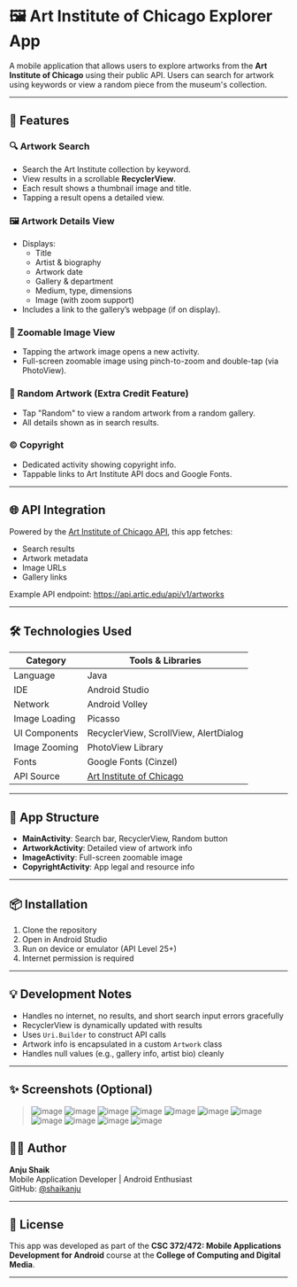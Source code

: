 # 🖼️ Art Institute of Chicago Explorer App

A mobile application that allows users to explore artworks from the **Art Institute of Chicago** using their public API. Users can search for artwork using keywords or view a random piece from the museum's collection.

---

## 📱 Features

### 🔍 Artwork Search
- Search the Art Institute collection by keyword.
- View results in a scrollable **RecyclerView**.
- Each result shows a thumbnail image and title.
- Tapping a result opens a detailed view.

### 🖼️ Artwork Details View
- Displays:
  - Title
  - Artist & biography
  - Artwork date
  - Gallery & department
  - Medium, type, dimensions
  - Image (with zoom support)
- Includes a link to the gallery’s webpage (if on display).

### 🔎 Zoomable Image View
- Tapping the artwork image opens a new activity.
- Full-screen zoomable image using pinch-to-zoom and double-tap (via PhotoView).

### 🎲 Random Artwork (Extra Credit Feature)
- Tap "Random" to view a random artwork from a random gallery.
- All details shown as in search results.

### © Copyright
- Dedicated activity showing copyright info.
- Tappable links to Art Institute API docs and Google Fonts.

---

## 🌐 API Integration

Powered by the [Art Institute of Chicago API](https://api.artic.edu/docs), this app fetches:
- Search results
- Artwork metadata
- Image URLs
- Gallery links

Example API endpoint:
https://api.artic.edu/api/v1/artworks

---

## 🛠️ Technologies Used

| Category         | Tools & Libraries                                   |
|------------------|-----------------------------------------------------|
| Language         | Java                                                |
| IDE              | Android Studio                                      |
| Network          | Android Volley                                      |
| Image Loading    | Picasso                                             |
| UI Components    | RecyclerView, ScrollView, AlertDialog               |
| Image Zooming    | PhotoView Library                                   |
| Fonts            | Google Fonts (Cinzel)                               |
| API Source       | [Art Institute of Chicago](https://api.artic.edu/)  |

---

## 📂 App Structure

- **MainActivity**: Search bar, RecyclerView, Random button
- **ArtworkActivity**: Detailed view of artwork info
- **ImageActivity**: Full-screen zoomable image
- **CopyrightActivity**: App legal and resource info

---

## 📦 Installation

1. Clone the repository
2. Open in Android Studio
3. Run on device or emulator (API Level 25+)
4. Internet permission is required

---

## 💡 Development Notes

- Handles no internet, no results, and short search input errors gracefully
- RecyclerView is dynamically updated with results
- Uses `Uri.Builder` to construct API calls
- Artwork info is encapsulated in a custom `Artwork` class
- Handles null values (e.g., gallery info, artist bio) cleanly

---

## ✨ Screenshots (Optional)
> ![image](https://github.com/user-attachments/assets/d5a66181-04b3-4229-8884-90211e18fad0)
> ![image](https://github.com/user-attachments/assets/e0215f4c-5c9d-480a-8695-a68aa2c988eb)
> ![image](https://github.com/user-attachments/assets/e1109368-975b-48ca-bb84-0f0a3d9e1250)
> ![image](https://github.com/user-attachments/assets/e504c517-1eb9-4b8f-a331-ec352bc73b9d)
> ![image](https://github.com/user-attachments/assets/b9ff4736-9728-44ec-92f6-b15593562c76)
![image](https://github.com/user-attachments/assets/423fdf5b-4c47-470b-9204-39525c056653)
> ![image](https://github.com/user-attachments/assets/06b623b6-4257-4373-9de4-b50826e6e8c6)
> ![image](https://github.com/user-attachments/assets/476d0bec-f200-421b-96d4-c18019a3332c)
> ![image](https://github.com/user-attachments/assets/941943f2-945d-4f7f-b73b-9e9ae4e850ad)
> ![image](https://github.com/user-attachments/assets/4c2539f1-606d-4f02-8e37-b8a33aa570e6)
> ![image](https://github.com/user-attachments/assets/70829f1b-290e-4b68-b5fa-34f5bfbc3a96)
## 👩‍💻 Author

**Anju Shaik**  
Mobile Application Developer | Android Enthusiast  
GitHub: [@shaikanju](https://github.com/shaikanju)

---

## 📜 License

This app was developed as part of the **CSC 372/472: Mobile Applications Development for Android** course at the **College of Computing and Digital Media**.

---


